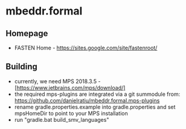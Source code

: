 # mbeddr.formal

## Homepage
- FASTEN Home - https://sites.google.com/site/fastenroot/

## Building

- currently, we need MPS 2018.3.5 - [https://www.jetbrains.com/mps/download/]
- the required mps-plugins are integrated via a git summodule from: https://github.com/danielratiu/mbeddr.formal.mps-plugins
- rename gradle.properties.example into gradle.properties and set mpsHomeDir to point to your MPS installation
- run "gradle.bat build_smv_languages"